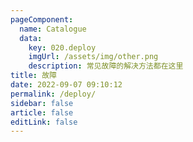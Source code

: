 ```yaml
---
pageComponent:
  name: Catalogue
  data:
    key: 020.deploy
    imgUrl: /assets/img/other.png
    description: 常见故障的解决方法都在这里
title: 故障
date: 2022-09-07 09:10:12
permalink: /deploy/
sidebar: false
article: false
editLink: false
---
```

